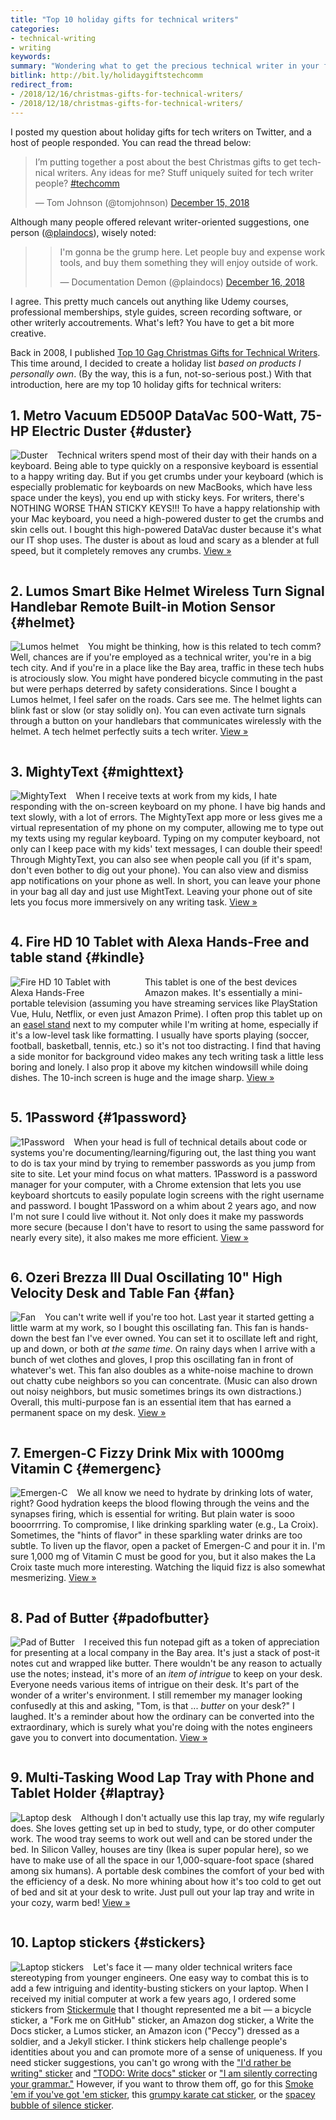 ```yaml
---
title: "Top 10 holiday gifts for technical writers"
categories:
- technical-writing
- writing
keywords:
summary: "Wondering what to get the precious technical writer in your family or workplace for the holidays? Here are some gift ideas."
bitlink: http://bit.ly/holidaygiftstechcomm
redirect_from:
- /2018/12/16/christmas-gifts-for-technical-writers/
- /2018/12/18/christmas-gifts-for-technical-writers/
---
```


I posted my question about holiday gifts for tech writers on Twitter, and a host of people responded. You can read the thread below:

<blockquote class="twitter-tweet" data-lang="en"><p lang="en" dir="ltr">I’m putting together a post about the best Christmas gifts to get technical writers. Any ideas for me? Stuff uniquely suited for tech writer people? <a href="https://twitter.com/hashtag/techcomm?src=hash&amp;ref_src=twsrc%5Etfw">#techcomm</a></p>&mdash; Tom Johnson (@tomjohnson) <a href="https://twitter.com/tomjohnson/status/1074049610702704640?ref_src=twsrc%5Etfw">December 15, 2018</a></blockquote>
<script async src="https://platform.twitter.com/widgets.js" charset="utf-8"></script>

Although many people offered relevant writer-oriented suggestions, one person ([@plaindocs](https://twitter.com/plaindocs)), wisely noted:

><blockquote class="twitter-tweet" data-lang="en"><p lang="en" dir="ltr">I&#39;m gonna be the grump here. Let people buy and expense work tools, and buy them something they will enjoy outside of work.</p>&mdash; Documentation Demon (@plaindocs) <a href="https://twitter.com/plaindocs/status/1074280460505808902?ref_src=twsrc%5Etfw">December 16, 2018</a></blockquote>
<script async src="https://platform.twitter.com/widgets.js" charset="utf-8"></script>


I agree. This pretty much cancels out anything like Udemy courses, professional memberships, style guides, screen recording software, or other writerly accoutrements. What's left? You have to get a bit more creative.

Back in 2008, I published [Top 10 Gag Christmas Gifts for Technical Writers](https://idratherbewriting.com/2008/11/30/top-10-christmas-gifts-for-technical-writers/). This time around, I decided to create a holiday list *based on products I personally own*. (By the way, this is a fun, not-so-serious post.) With that introduction, here are my top 10 holiday gifts for technical writers:


## 1. Metro Vacuum ED500P DataVac 500-Watt, 75-HP Electric Duster {#duster}

<a href="https://www.amazon.com/gp/product/B001U899HQ/ref=oh_aui_search_detailpage?ie=UTF8&psc=1"><img src="/images/xmas_duster.png" style="float: left; margin-right: 15px; max-width: 200px;" alt="Duster"/></a>

Technical writers spend most of their day with their hands on a keyboard. Being able to type quickly on a responsive keyboard is essential to a happy writing day. But if you get crumbs under your keyboard (which is especially problematic for keyboards on new MacBooks, which have less space under the keys), you end up with sticky keys. For writers, there's NOTHING WORSE THAN STICKY KEYS!!! To have a happy relationship with your Mac keyboard, you need a high-powered duster to get the crumbs and skin cells out. I bought this high-powered DataVac duster because it's what our IT shop uses. The duster is about as loud and scary as a blender at full speed, but it completely removes any crumbs. [View &raquo;](https://www.amazon.com/gp/product/B001U899HQ/ref=oh_aui_search_detailpage?ie=UTF8&psc=1)

<div style="clear: both;"></div>


## 2. Lumos Smart Bike Helmet Wireless Turn Signal Handlebar Remote Built-in Motion Sensor {#helmet}

<a href="https://www.amazon.com/Lumos-Kickstart-Helmet-Pearl-White/dp/B01N4SRG22/ref=sr_1_cc_1?s=aps&ie=UTF8&qid=1544999588&sr=1-1-catcorr&keywords=lumos+helmet"><img src="/images/xmas_lumos.png" style="float: left; margin-right: 15px; max-width: 200px;" alt="Lumos helmet"/></a>

You might be thinking, how is this related to tech comm? Well, chances are if you're employed as a technical writer, you're in a big tech city. And if you're in a place like the Bay area, traffic in these tech hubs is atrociously slow. You might have pondered bicycle commuting in the past but were perhaps deterred by safety considerations. Since I bought a Lumos helmet, I feel safer on the roads. Cars see me. The helmet lights can blink fast or slow (or stay solidly on). You can even activate turn signals through a button on your handlebars that communicates wirelessly with the helmet. A tech helmet perfectly suits a tech writer. [View &raquo;](https://www.amazon.com/Lumos-Kickstart-Helmet-Pearl-White/dp/B01N4SRG22/ref=sr_1_cc_1?s=aps&ie=UTF8&qid=1544999588&sr=1-1-catcorr&keywords=lumos+helmet)

<div style="clear: both;"></div>


## 3. MightyText {#mighttext}

<a href="https://mightytext.net/"><img src="/images/xmas_mightytext.png" style="float: left; margin-right: 15px; max-width: 200px;" alt="MightyText"/></a>

When I receive texts at work from my kids, I hate responding with the on-screen keyboard on my phone. I have big hands and text slowly, with a lot of errors. The MightyText app more or less gives me a virtual representation of my phone on my computer, allowing me to type out my texts using my regular keyboard. Typing on my computer keyboard, not only can I keep pace with my kids' text messages, I can double their speed! Through MightyText, you can also see when people call you (if it's spam, don't even bother to dig out your phone). You can also view and dismiss app notifications on your phone as well. In short, you can leave your phone in your bag all day and just use MightText. Leaving your phone out of site lets you focus more immersively on any writing task. [View &raquo;](https://mightytext.net/)

<div style="clear: both;"></div>


## 4. Fire HD 10 Tablet with Alexa Hands-Free and table stand {#kindle}

<a href="https://www.amazon.com/All-New-Amazon-Fire-HD-10-Inch-Tablet-32GB-Black/dp/B01J6RPGKG/ref=sr_1_1?ie=UTF8&qid=1545000638&sr=8-1&keywords=kindle+fire+10+inch+tablet"><img src="/images/xmas_firehd10.jpg" style="float: left; margin-right: 15px; max-width: 200px;" alt="Fire HD 10 Tablet with Alexa Hands-Free"/></a>

This tablet is one of the best devices Amazon makes. It's essentially a mini-portable television (assuming you have streaming services like PlayStation Vue, Hulu, Netflix, or even just Amazon Prime). I often prop this tablet up on an [easel stand](https://www.amazon.com/AmazonBasics-IPM-TAB1-AMZ-Adjustable-Tablet-Stand/dp/B006ZT4VA0) next to my computer while I'm writing at home, especially if it's a low-level task like formatting. I usually have sports playing (soccer, football, basketball, tennis, etc.) so it's not too distracting. I find that having a side monitor for background video makes any tech writing task a little less boring and lonely. I also prop it above my kitchen windowsill while doing dishes. The 10-inch screen is huge and the image sharp. [View &raquo;](https://www.amazon.com/All-New-Amazon-Fire-HD-10-Inch-Tablet-32GB-Black/dp/B01J6RPGKG/ref=sr_1_1?ie=UTF8&qid=1545000638&sr=8-1&keywords=kindle+fire+10+inch+tablet)

<div style="clear: both;"></div>


## 5. 1Password {#1password}

<a href="https://1password.com/"><img src="/images/xmas_1password.png" style="float: left; margin-right: 15px; max-width: 200px;" alt="1Password"/></a>

When your head is full of technical details about code or systems you're documenting/learning/figuring out, the last thing you want to do is tax your mind by trying to remember passwords as you jump from site to site. Let your mind focus on what matters. 1Password is a password manager for your computer, with a Chrome extension that lets you use keyboard shortcuts to easily populate login screens with the right username and password. I bought 1Password on a whim about 2 years ago, and now I'm not sure I could live without it. Not only does it make my passwords more secure (because I don't have to resort to using the same password for nearly every site), it also makes me more efficient. [View &raquo;](https://1password.com/)

<div style="clear: both;"></div>


## 6. Ozeri Brezza III Dual Oscillating 10" High Velocity Desk and Table Fan {#fan}

<a href="https://www.amazon.com/gp/product/B00I3RLCF4/ref=oh_aui_search_detailpage?ie=UTF8&psc=1"><img src="/images/xmas_fan.png" style="float: left; margin-right: 15px; max-width: 200px;" alt="Fan"/></a>

You can't write well if you're too hot. Last year it started getting a little warm at my work, so I bought this oscillating fan. This fan is hands-down the best fan I've ever owned. You can set it to oscillate left and right, up and down, or both *at the same time*. On rainy days when I arrive with a bunch of wet clothes and gloves, I prop this oscillating fan in front of whatever's wet. This fan also doubles as a white-noise machine to drown out chatty cube neighbors so you can concentrate. (Music can also drown out noisy neighbors, but music sometimes brings its own distractions.) Overall, this multi-purpose fan is an essential item that has earned a permanent space on my desk. [View &raquo;](https://www.amazon.com/gp/product/B00I3RLCF4/ref=oh_aui_search_detailpage?ie=UTF8&psc=1)

<div style="clear: both;"></div>


## 7. Emergen-C Fizzy Drink Mix with 1000mg Vitamin C {#emergenc}

<a href="https://www.amazon.com/Emergen-C-Dietary-Supplement-Vitamin-Caffeine/dp/B00NNOV1US/ref=sr_1_1_a_it?ie=UTF8&qid=1545001220&sr=8-1-spons&keywords=emergen-c&th=1"><img src="/images/xmas_emergenc.png" style="float: left; margin-right: 15px; max-width: 200px;" alt="Emergen-C"/></a>
We all know we need to hydrate by drinking lots of water, right? Good hydration keeps the blood flowing through the veins and the synapses firing, which is essential for writing. But plain water is sooo booorrrring. To compromise, I like drinking sparkling water (e.g., La Croix). Sometimes, the "hints of flavor" in these sparkling water drinks are too subtle. To liven up the flavor, open a packet of Emergen-C and pour it in. I'm sure 1,000 mg of Vitamin C must be good for you, but it also makes the La Croix taste much more interesting. Watching the liquid fizz is also somewhat mesmerizing. [View &raquo;](https://www.amazon.com/Emergen-C-Dietary-Supplement-Vitamin-Caffeine/dp/B00NNOV1US/ref=sr_1_1_a_it?ie=UTF8&qid=1545001220&sr=8-1-spons&keywords=emergen-c&th=1)

<div style="clear: both;"></div>


## 8. Pad of Butter {#padofbutter}

<a href="https://www.barnesandnoble.com/p/pad-of-butter-chronicle-books/1121746503/2677841757974?st=PLA&sid=BNB_Core+Catch-All,+Low&sourceId=PLAGoNA&dpid=tdtve346c&2sid=Google_c&gclid=Cj0KCQiA6dLgBRDoARIsAJgoM4sCtYWhgGxwJxakb3vVEDXvXe3fISsDYA2b8VSLm4xjn6yRa3WxLWkaAusmEALw_wcB"><img src="/images/xmas_pad.png" style="float: left; margin-right: 15px; max-width: 200px;" alt="Pad of Butter"/></a>

I received this fun notepad gift as a token of appreciation for presenting at a local company in the Bay area. It's just a stack of post-it notes cut and wrapped like butter. There wouldn't be any reason to actually use the notes; instead, it's more of an *item of intrigue* to keep on your desk. Everyone needs various items of intrigue on their desk. It's part of the wonder of a writer's environment. I still remember my manager looking confusedly at this and asking, "Tom, is that ... *butter* on your desk?" I laughed. It's a reminder about how the ordinary can be converted into the extraordinary, which is surely what you're doing with the notes engineers gave you to convert into documentation. [View &raquo;](https://www.barnesandnoble.com/p/pad-of-butter-chronicle-books/1121746503/2677841757974?st=PLA&sid=BNB_Core+Catch-All,+Low&sourceId=PLAGoNA&dpid=tdtve346c&2sid=Google_c&gclid=Cj0KCQiA6dLgBRDoARIsAJgoM4sCtYWhgGxwJxakb3vVEDXvXe3fISsDYA2b8VSLm4xjn6yRa3WxLWkaAusmEALw_wcB)

<div style="clear: both;"></div>


## 9. Multi-Tasking Wood Lap Tray with Phone and Tablet Holder {#laptray}

<a href="https://express.google.com/u/0/product/1088981931023920445_8366401404064994060_6136318?utm_source=google_shopping&utm_medium=tu_cu&utm_content=eid-lsjeuxoeqt&gtim=CI7R5b622IbNvQEQxrSw5eDU69cOGKDugBMiA1VTRCig7-vgBTD-w_YC&utm_campaign=6136318&gclid=CjwKCAiAjNjgBRAgEiwAGLlf2tUgptTF-tLTB-ufm5Wsz4V3JM82slmDWe8NJIOW1TWgOM1bYWzjqBoCjQEQAvD_BwE"><img src="/images/xmas_laptopdesk.png" style="float: left; margin-right: 15px; max-width: 200px;" alt="Laptop desk"/></a>

Although I don't actually use this lap tray, my wife regularly does. She loves getting set up in bed to study, type, or do other computer work. The wood tray seems to work out well and can be stored under the bed. In Silicon Valley, houses are tiny (Ikea is super popular here), so we have to make use of all the space in our 1,000-square-foot space (shared among six humans). A portable desk combines the comfort of your bed with the efficiency of a desk. No more whining about how it's too cold to get out of bed and sit at your desk to write. Just pull out your lap tray and write in your cozy, warm bed! [View &raquo;](https://express.google.com/u/0/product/1088981931023920445_8366401404064994060_6136318?utm_source=google_shopping&utm_medium=tu_cu&utm_content=eid-lsjeuxoeqt&gtim=CI7R5b622IbNvQEQxrSw5eDU69cOGKDugBMiA1VTRCig7-vgBTD-w_YC&utm_campaign=6136318&gclid=CjwKCAiAjNjgBRAgEiwAGLlf2tUgptTF-tLTB-ufm5Wsz4V3JM82slmDWe8NJIOW1TWgOM1bYWzjqBoCjQEQAvD_BwE)

<div style="clear: both;"></div>


## 10. Laptop stickers {#stickers}

<a href="https://www.redbubble.com/shop/stickers?ref=global-nav-top"><img src="/images/xmas_stickers.png" style="float: left; margin-right: 15px; max-width: 200px;" alt="Laptop stickers"/></a>
Let's face it &mdash; many older technical writers face stereotyping from younger engineers. One easy way to combat this is to add a few intriguing and identity-busting stickers on your laptop. When I received my initial computer at work a few years ago, I ordered some stickers from [Stickermule](https://www.stickermule.com/) that I thought represented me a bit &mdash; a bicycle sticker, a "Fork me on GitHub" sticker, an Amazon dog sticker, a Write the Docs sticker, a Lumos sticker, an Amazon icon ("Peccy") dressed as a soldier, and a Jekyll sticker. I think stickers help challenge people's identities about you and can promote more of a sense of uniqueness. If you need sticker suggestions, you can't go wrong with the ["I'd rather be writing" sticker](https://www.redbubble.com/people/griffygallery/works/21776283-id-rather-be-writing?p=sticker&size=small&size=small) and ["TODO: Write docs" sticker](https://www.redbubble.com/people/beeskneez/works/31497320-todo-write-docs?cat_context=u-stationery&grid_pos=5&p=sticker&rbs=3b26a936-3315-4e76-a1da-7409c8e26604&ref=shop_grid&searchTerm=stickers%20documentation) or ["I am silently correcting your grammar."](https://society6.com/product/i-am-silently-correcting-your-grammar_sticker?sku=s6-3186789p65a211v750a212v753) However, if you want to throw them off, go for this [Smoke 'em if you've got 'em sticker](https://society6.com/product/smoke-em-if-you-got-em_sticker?sku=s6-186720p65a211v750a212v753), this [grumpy karate cat sticker](https://society6.com/product/hai_sticker?sku=s6-4262300p65a211v751a212v753), or the [spacey bubble of silence sticker](https://society6.com/product/silence-tu0_sticker?sku=s6-3170085p65a211v750a212v753).
